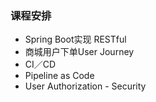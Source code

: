### 课程安排

* Spring Boot实现 RESTful
* 商城用户下单User Journey
* CI／CD
* Pipeline as Code
* User Authorization - Security



